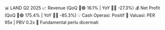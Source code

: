 📊 LAND Q2 2025
📈 Revenue (QoQ 🔼🟢 16.1% | YoY 🔻🔴 -27.3%)
💰 Net Profit (QoQ 🔼🟢 175.4% | YoY 🔻🔴 -85.3%)
💡 Cash Operasi: Positif
🧮 Valuasi: PER 95x | PBV 0.2x
🧱 Fundamental perlu dicermati
